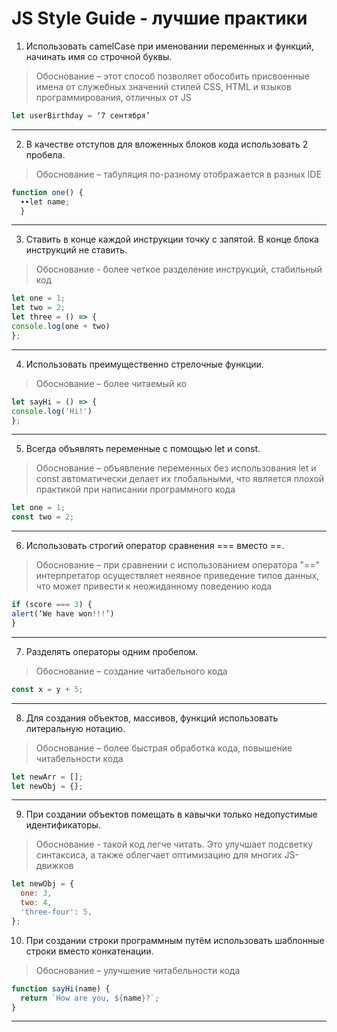 # JS Style Guide - лучшие практики


1.	Использовать camelCase при именовании переменных и функций, начинать имя со строчной буквы. 
>Обоснование – этот способ позволяет обособить присвоенные имена от служебных значений стилей CSS, HTML и языков программирования, отличных от JS

``` js
let userBirthday = ‘7 сентября’
```
---
2.	В качестве отступов для вложенных блоков кода использовать 2 пробела. 
>Обоснование – табуляция по-разному отображается в разных IDE
``` js
function one() {
  ∙∙let name;
  }
```
---
3.	Ставить в конце каждой инструкции точку с запятой. В конце блока инструкций не ставить.
>Обоснование -  более четкое разделение инструкций, стабильный код
```js
let one = 1;
let two = 2;
let three = () => {
console.log(one + two)
};
```
---
4.	Использовать преимущественно стрелочные функции.
>Обоснование – более читаемый ко
```js
let sayHi = () => {
console.log('Hi!')
};
```
---
5.	Всегда объявлять переменные с помощью let и const.
>Обоснование – объявление переменных без использования let и const автоматически делает их глобальными, что является плохой практикой при написании программного кода
```js
let one = 1;
const two = 2;
```
---
6.	Использовать строгий оператор сравнения === вместо ==.
>Обоснование – при сравнении с использованием оператора "==" интерпретатор осуществляет неявное приведение типов данных, что может привести к неожиданному поведению кода
```js
if (score === 3) {
alert(‘We have won!!!’)
}
```
---
7.	Разделять операторы одним пробелом.
>Обоснование – создание читабельного кода
```js
const x = y + 5;
```
---
8.	Для создания объектов, массивов, функций использовать литеральную нотацию. 
>Обоснование – более быстрая обработка кода, повышение читабельности кода
```js
let newArr = [];
let newObj = {};
```
---
9.	При создании объектов помещать в кавычки только недопустимые идентификаторы.
>Обоснование - такой код легче читать. Это улучшает подсветку синтаксиса, а также облегчает оптимизацию для многих JS-движков
```js
let newObj = {
  one: 3,
  two: 4,
  'three-four': 5,
};
```
10.	При создании строки программным путём использовать шаблонные строки вместо конкатенации.
>Обоснование – улучшение читабельности кода
```js
function sayHi(name) {
  return `How are you, ${name}?`;
}
```
---





